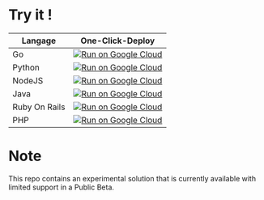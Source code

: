 
# Try it !

|Langage| One-Click-Deploy |
| ----- | ---------------- |
| Go     | [![Run on Google Cloud](https://deploy.cloud.run/button.svg)](https://deploy.cloud.run?dir=go)                    
| Python | [![Run on Google Cloud](https://deploy.cloud.run/button.svg)](https://deploy.cloud.run?dir=python)
| NodeJS | [![Run on Google Cloud](https://deploy.cloud.run/button.svg)](https://deploy.cloud.run?dir=js)
| Java | [![Run on Google Cloud](https://deploy.cloud.run/button.svg)](https://deploy.cloud.run?dir=java)
| Ruby On Rails | [![Run on Google Cloud](https://deploy.cloud.run/button.svg)](https://deploy.cloud.run?dir=ruby-on-rails)
| PHP | [![Run on Google Cloud](https://deploy.cloud.run/button.svg)](https://deploy.cloud.run?dir=php)

# Note

This repo contains an experimental solution that is currently available with limited support in a Public Beta. 
